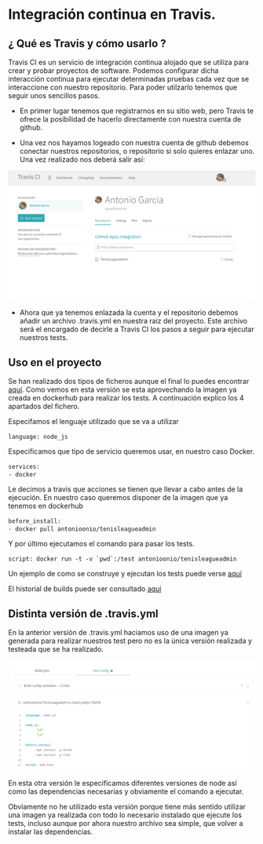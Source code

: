# Integración continua en Travis.

## ¿ Qué es Travis y cómo usarlo ?
Travis CI es un servicio de integración continua alojado que se utiliza para crear y probar proyectos de software. Podemos configurar dicha interacción continua para ejecutar determinadas pruebas cada vez que se interaccione con nuestro repositorio. Para poder utilzarlo tenemos que seguir unos sencillos pasos.

+ En primer lugar tenemos que registrarnos en su sitio web, pero Travis te ofrece la posibilidad de hacerlo directamente con nuestra cuenta de github.

+ Una vez nos hayamos logeado con nuestra cuenta de github debemos conectar nuestros repositorios, o repositorio si solo quieres enlazar uno. Una vez realizado nos deberá salir así:

![](./images/travisSingIn.png)

* Ahora que ya tenemos enlazada la cuenta y el repositorio debemos añadir un archivo .travis.yml en nuestra raiz del proyecto. Este archivo será el encargado de decirle a Travis CI los pasos a seguir para ejecutar nuestros tests.

## Uso en el proyecto

Se han realizado dos tipos de ficheros aunque el final lo puedes encontrar [aquí](../.travis.yml). Como vemos en esta versión se esta aprovechando la imagen ya creada en dockerhub para realizar los tests. A continuación explico los 4 apartados del fichero. 

Especifamos el lenguaje utilizado que se va a utilizar

    language: node_js

Especificamos que tipo de servicio queremos usar, en nuestro caso Docker.


    services: 
    - docker

Le decimos a travis que acciones se tienen que llevar a cabo antes de la ejecución. En nuestro caso queremos disponer de la imagen que ya tenemos en dockerhub

    before_install:
    - docker pull antonioonio/tenisleagueadmin

Y por último ejecutamos el comando para pasar los tests.

    script: docker run -t -v `pwd`:/test antonioonio/tenisleagueadmin

Un ejemplo de como se construye y ejecutan los tests puede verse [aquí](https://travis-ci.com/github/antOnioOnio/TenisLeagueAdmin/jobs/428995821/config)

El historial de builds puede ser consultado [aquí](https://travis-ci.com/github/antOnioOnio/TenisLeagueAdmin/builds)



## Distinta versión de .travis.yml

En la anterior versión de .travis.yml haciamos uso de una imagen ya generada para realizar nuestros test pero no es la única versión realizada y testeada que se ha realizado. 

![](./images/configTravis.png)

En esta otra versión le especificamos diferentes versiones de node así como las dependencias necesarias y obviamente el comando a ejecutar. 

Obviamente no he utilizado esta versión porque tiene más sentido utilizar una imagen ya realizada con todo lo necesario instalado que ejecute los tests, incluso aunque por ahora nuestro archivo sea simple, que volver a instalar las dependencias. 